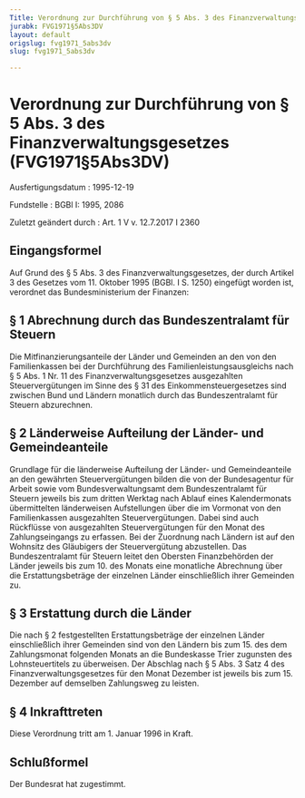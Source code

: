 ```yaml
---
Title: Verordnung zur Durchführung von § 5 Abs. 3 des Finanzverwaltungsgesetzes
jurabk: FVG1971§5Abs3DV
layout: default
origslug: fvg1971_5abs3dv
slug: fvg1971_5abs3dv

---
```


# Verordnung zur Durchführung von § 5 Abs. 3 des Finanzverwaltungsgesetzes (FVG1971§5Abs3DV)

Ausfertigungsdatum
:   1995-12-19

Fundstelle
:   BGBl I: 1995, 2086

Zuletzt geändert durch
:   Art. 1 V v. 12.7.2017 I 2360


## Eingangsformel

Auf Grund des § 5 Abs. 3 des Finanzverwaltungsgesetzes, der durch Artikel 3 des Gesetzes vom 11. Oktober 1995 (BGBl. I S. 1250) eingefügt worden ist, verordnet das Bundesministerium der Finanzen:


## § 1 Abrechnung durch das Bundeszentralamt für Steuern

Die Mitfinanzierungsanteile der Länder und Gemeinden an den von den Familienkassen bei der Durchführung des Familienleistungsausgleichs nach § 5 Abs. 1 Nr. 11 des Finanzverwaltungsgesetzes ausgezahlten Steuervergütungen im Sinne des § 31 des Einkommensteuergesetzes sind zwischen Bund und Ländern monatlich durch das Bundeszentralamt für Steuern abzurechnen.


## § 2 Länderweise Aufteilung der Länder- und Gemeindeanteile

Grundlage für die länderweise Aufteilung der Länder- und Gemeindeanteile an den gewährten Steuervergütungen bilden die von der Bundesagentur für Arbeit sowie vom Bundesverwaltungsamt dem Bundeszentralamt für Steuern jeweils bis zum dritten Werktag nach Ablauf eines Kalendermonats übermittelten länderweisen Aufstellungen über die im Vormonat von den Familienkassen ausgezahlten Steuervergütungen. Dabei sind auch Rückflüsse von ausgezahlten Steuervergütungen für den Monat des Zahlungseingangs zu erfassen. Bei der Zuordnung nach Ländern ist auf den Wohnsitz des Gläubigers der Steuervergütung abzustellen. Das Bundeszentralamt für Steuern leitet den Obersten Finanzbehörden der Länder jeweils bis zum 10. des Monats eine monatliche Abrechnung über die Erstattungsbeträge der einzelnen Länder einschließlich ihrer Gemeinden zu.


## § 3 Erstattung durch die Länder

Die nach § 2 festgestellten Erstattungsbeträge der einzelnen Länder einschließlich ihrer Gemeinden sind von den Ländern bis zum 15. des dem Zahlungsmonat folgenden Monats an die Bundeskasse Trier zugunsten des Lohnsteuertitels zu überweisen. Der Abschlag nach § 5 Abs. 3 Satz 4 des Finanzverwaltungsgesetzes für den Monat Dezember ist jeweils bis zum 15. Dezember auf demselben Zahlungsweg zu leisten.


## § 4 Inkrafttreten

Diese Verordnung tritt am 1. Januar 1996 in Kraft.


## Schlußformel

Der Bundesrat hat zugestimmt.

